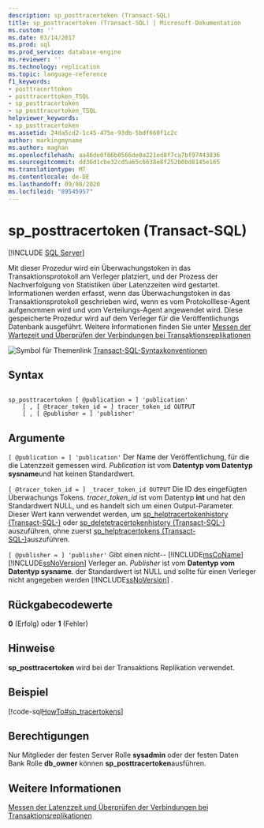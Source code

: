 ```yaml
---
description: sp_posttracertoken (Transact-SQL)
title: sp_posttracertoken (Transact-SQL) | Microsoft-Dokumentation
ms.custom: ''
ms.date: 03/14/2017
ms.prod: sql
ms.prod_service: database-engine
ms.reviewer: ''
ms.technology: replication
ms.topic: language-reference
f1_keywords:
- posttracerttoken
- posttracerttoken_TSQL
- sp_posttracertoken
- sp_posttracertoken_TSQL
helpviewer_keywords:
- sp_posttracertoken
ms.assetid: 24da5cd2-1c45-475e-93db-5bdf660f1c2c
author: markingmyname
ms.author: maghan
ms.openlocfilehash: aa46de0f06b0566de0a221ed8f7ca7bf97443836
ms.sourcegitcommit: dd36d1cbe32cd5a65c6638e8f252b0bd8145e165
ms.translationtype: MT
ms.contentlocale: de-DE
ms.lasthandoff: 09/08/2020
ms.locfileid: "89545957"
---
```

# <a name="sp_posttracertoken-transact-sql"></a>sp_posttracertoken (Transact-SQL)
[!INCLUDE [SQL Server](../../includes/applies-to-version/sqlserver.md)]

  Mit dieser Prozedur wird ein Überwachungstoken in das Transaktionsprotokoll am Verleger platziert, und der Prozess der Nachverfolgung von Statistiken über Latenzzeiten wird gestartet. Informationen werden erfasst, wenn das Überwachungstoken in das Transaktionsprotokoll geschrieben wird, wenn es vom Protokolllese-Agent aufgenommen wird und vom Verteilungs-Agent angewendet wird. Diese gespeicherte Prozedur wird auf dem Verleger für die Veröffentlichungs Datenbank ausgeführt. Weitere Informationen finden Sie unter [Messen der Wartezeit und Überprüfen der Verbindungen bei Transaktionsreplikationen](../../relational-databases/replication/monitor/measure-latency-and-validate-connections-for-transactional-replication.md)  
  
 ![Symbol für Themenlink](../../database-engine/configure-windows/media/topic-link.gif "Symbol für Themenlink") [Transact-SQL-Syntaxkonventionen](../../t-sql/language-elements/transact-sql-syntax-conventions-transact-sql.md)  
  
## <a name="syntax"></a>Syntax  
  
```  
  
sp_posttracertoken [ @publication = ] 'publication'   
    [ , [ @tracer_token_id = ] tracer_token_id OUTPUT  
    [ , [ @publisher = ] 'publisher'   
```  
  
## <a name="arguments"></a>Argumente  
`[ @publication = ] 'publication'` Der Name der Veröffentlichung, für die die Latenzzeit gemessen wird. *Publication* ist vom **Datentyp vom Datentyp sysname**und hat keinen Standardwert.  
  
`[ @tracer_token_id = ] _tracer_token_id OUTPUT` Die ID des eingefügten Überwachungs Tokens. *tracer_token_id* ist vom Datentyp **int** und hat den Standardwert NULL, und es handelt sich um einen Output-Parameter. Dieser Wert kann verwendet werden, um [sp_helptracertokenhistory &#40;Transact-SQL-&#41;](../../relational-databases/system-stored-procedures/sp-helptracertokenhistory-transact-sql.md) oder [sp_deletetracertokenhistory &#40;Transact-SQL-&#41;](../../relational-databases/system-stored-procedures/sp-deletetracertokenhistory-transact-sql.md) auszuführen, ohne zuerst [sp_helptracertokens &#40;Transact-SQL-&#41;](../../relational-databases/system-stored-procedures/sp-helptracertokens-transact-sql.md)auszuführen.  
  
`[ @publisher = ] 'publisher'` Gibt einen nicht-- [!INCLUDE[msCoName](../../includes/msconame-md.md)] [!INCLUDE[ssNoVersion](../../includes/ssnoversion-md.md)] Verleger an. *Publisher* ist vom **Datentyp vom Datentyp sysname**. der Standardwert ist NULL und sollte für einen Verleger nicht angegeben werden [!INCLUDE[ssNoVersion](../../includes/ssnoversion-md.md)] .  
  
## <a name="return-code-values"></a>Rückgabecodewerte  
 **0** (Erfolg) oder **1** (Fehler)  
  
## <a name="remarks"></a>Hinweise  
 **sp_posttracertoken** wird bei der Transaktions Replikation verwendet.  
  
## <a name="example"></a>Beispiel  
 [!code-sql[HowTo#sp_tracertokens](../../relational-databases/replication/codesnippet/tsql/sp-posttracertoken-trans_1.sql)]  
  
## <a name="permissions"></a>Berechtigungen  
 Nur Mitglieder der festen Server Rolle **sysadmin** oder der festen Daten Bank Rolle **db_owner** können **sp_posttracertoken**ausführen.  
  
## <a name="see-also"></a>Weitere Informationen  
 [Messen der Latenzzeit und Überprüfen der Verbindungen bei Transaktionsreplikationen](../../relational-databases/replication/monitor/measure-latency-and-validate-connections-for-transactional-replication.md)  
  
  
